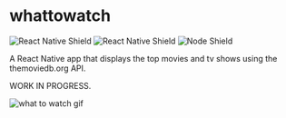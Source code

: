 # whattowatch
![React Native Shield](https://img.shields.io/badge/Platform-iOS%20%7C%20Android-lightgrey.svg)
![React Native Shield](https://img.shields.io/badge/Made%20with-React%20Native-blue.svg)
![Node Shield](https://img.shields.io/badge/node-%3E%3D%206.0.0-brightgreen.svg?maxAge=2592000)

A React Native app that displays the top movies and tv shows using the themoviedb.org API.

WORK IN PROGRESS.

![what to watch gif](/assets/images/whattowatch.gif?raw=true)
